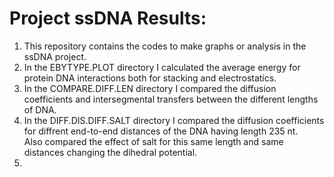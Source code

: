 # Project ssDNA Results:  
1. This repository contains the codes to make graphs or analysis in the ssDNA project.  
2. In the EBYTYPE.PLOT directory I calculated the average energy for protein DNA interactions both for stacking and electrostatics.  
3. In the COMPARE.DIFF.LEN directory I compared the diffusion coefficients and intersegmental transfers between the different lengths of DNA.  
4. In the DIFF.DIS.DIFF.SALT directory I compared the diffusion coefficients for diffrent end-to-end distances of the DNA having length 235 nt.  
   Also compared the effect of salt for this same length and same distances changing the dihedral potential.  
5. 
